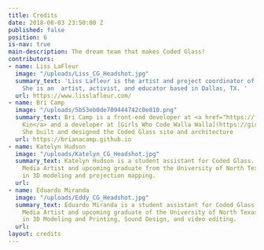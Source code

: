 ```yaml
---
title: Credits
date: 2018-08-03 23:50:00 Z
published: false
position: 6
is-nav: true
main-description: The dream team that makes Coded Glass!
contributors:
- name: Liss LaFleur
  image: "/uploads/Liss_CG_Headshot.jpg"
  summary_text: 'Liss Lafleur is the artist and project coordinator of Coded Glass.
    She is an  artist, activist, and educator based in Dallas, TX. '
  url: https://www.lisslafleur.com/
- name: Bri Camp
  image: "/uploads/5b53eb0de709444742c0e810.png"
  summary_text: Bri Camp is a front-end developer at <a href="https://fictivekin.com">Fictive
    Kin</a> and a developer at [Girls Who Code Walla Walla](https://girlswhocodeww.glitch.me/).
    She built and designed the Coded Glass site and architecture
  url: https://brianacamp.github.io
- name: Katelyn Hudson
  image: "/uploads/Katelyn_CG_Headshot.jpg"
  summary_text: Katelyn Hudson is a student assistant for Coded Glass. She is New
    Media Artist and upcoming graduate from the University of North Texas, and specializes
    in 3D modeling and projection mapping.
  url: 
- name: Eduardo Miranda
  image: "/uploads/Eddy_CG_Headshot.jpg"
  summary_text: Eduardo Miranda is a student assistant for Coded Glass. He is a New
    Media Artist and upcoming graduate of the University of North Texas, and specializes
    in 3D Modeling and Printing, Sound Design, and video editing.
  url: 
layout: credits
---
```


